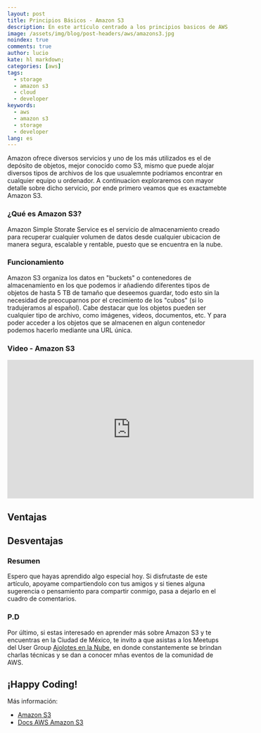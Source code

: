 ```yaml
---
layout: post
title: Principios Básicos - Amazon S3
description: En este artículo centrado a los principios basicos de AWS, aprenderemos sobre el servicio de almacenamiento de objetos mejor conocido como S3.
image: /assets/img/blog/post-headers/aws/amazons3.jpg
noindex: true
comments: true
author: lucio
kate: hl markdown;
categories: [aws]
tags:
  - storage
  - amazon s3
  - cloud
  - developer
keywords:
  - aws
  - amazon s3
  - storage
  - developer
lang: es
---
```


Amazon ofrece diversos servicios y uno de los más utilizados es el de depósito de objetos, mejor conocido como S3, mismo que puede alojar diversos tipos de archivos de los que usualemnte podriamos encontrar en cualquier equipo u ordenador. A continuacion exploraremos con mayor detalle sobre dicho servicio, por ende primero veamos que es exactamebte Amazon S3.

### ¿Qué es Amazon S3?
Amazon Simple Storate Service es el servicio de almacenamiento creado para recuperar cualquier volumen de datos desde cualquier ubicacion de manera segura, escalable y rentable, puesto que se encuentra en la nube.

### Funcionamiento
Amazon S3 organiza los datos en "buckets" o contenedores de almacenamiento en los que podemos ir añadiendo diferentes tipos de objetos de hasta 5 TB de tamaño que deseemos guardar, todo esto sin la necesidad de preocuparnos por el crecimiento de los "cubos" (si lo tradujeramos al español). Cabe destacar que los objetos pueden ser cualquier tipo de archivo, como imágenes, videos, documentos, etc. Y para poder acceder a los objetos que se almacenen en algun contenedor podemos hacerlo mediante una URL única.

### Video - Amazon S3
<iframe width="560" height="315" src="https://www.youtube.com/embed/zSXpnzAtrHA?si=XHCGGR-YD4TxAKuw" title="YouTube video player" frameborder="0" allow="accelerometer; autoplay; clipboard-write; encrypted-media; gyroscope; picture-in-picture; web-share" referrerpolicy="strict-origin-when-cross-origin" allowfullscreen></iframe>

## Ventajas


## Desventajas


### Resumen



Espero que hayas aprendido algo especial hoy. Si disfrutaste de este artículo, apoyame compartiendolo con tus amigos y si tienes alguna sugerencia o pensamiento para compartir conmigo, pasa a dejarlo en el cuadro de comentarios.

### P.D
Por último, si estas interesado en aprender más sobre Amazon S3 y te encuentras en la Ciudad de México, te invito a que asistas a los Meetups del User Group [Ajolotes en la Nube](https://www.meetup.com/es-ES/ajolotesenlanube/), en donde constantemente se brindan charlas técnicas y se dan a conocer mñas eventos de la comunidad de AWS. 

## ¡Happy Coding! 

Más información:

- [Amazon S3](https://aws.amazon.com/es/s3/)
- [Docs AWS Amazon S3](https://docs.aws.amazon.com/es_es/AmazonS3/latest/userguide/Welcome.html)
